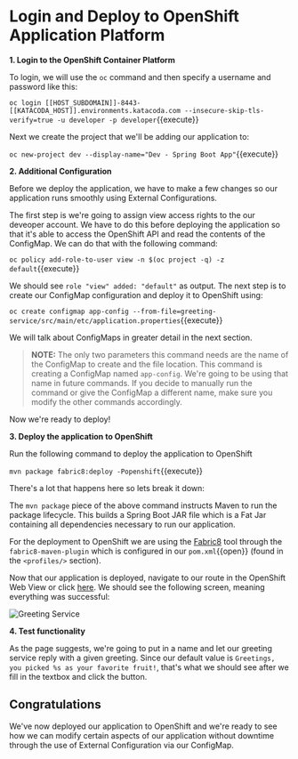 # Login and Deploy to OpenShift Application Platform

**1. Login to the OpenShift Container Platform**

To login, we will use the `oc` command and then specify a username and password like this:

``oc login [[HOST_SUBDOMAIN]]-8443-[[KATACODA_HOST]].environments.katacoda.com --insecure-skip-tls-verify=true -u developer -p developer``{{execute}}

Next we create the project that we'll be adding our application to:

``oc new-project dev --display-name="Dev - Spring Boot App"``{{execute}}

**2. Additional Configuration**

Before we deploy the application, we have to make a few changes so our application runs smoothly using External Configurations.

The first step is we're going to assign view access rights to the our deveoper account. We have to do this before deploying the application so that it's able to access the OpenShift API and read the contents of the ConfigMap. We can do that with the following command:

``oc policy add-role-to-user view -n $(oc project -q) -z default``{{execute}}

We should see `role "view" added: "default"` as output. The next step is to create our ConfigMap configuration and deploy it to OpenShift using:

``oc create configmap app-config --from-file=greeting-service/src/main/etc/application.properties``{{execute}}

We will talk about ConfigMaps in greater detail in the next section.

>**NOTE:** The only two parameters this command needs are the name of the ConfigMap to create and the file location. This command is creating a ConfigMap named `app-config`. We're going to be using that name in future commands. If you decide to manually run the command or give the ConfigMap a different name, make sure you modify the other commands accordingly.

Now we're ready to deploy!

**3. Deploy the application to OpenShift**

Run the following command to deploy the application to OpenShift

``mvn package fabric8:deploy -Popenshift``{{execute}}

There's a lot that happens here so lets break it down:

The `mvn package` piece of the above command instructs Maven to run the package lifecycle. This builds a Spring Boot JAR file which is a Fat Jar containing all dependencies necessary to run our application.

For the deployment to OpenShift we are using the [Fabric8](https://fabric8.io/) tool through the `fabric8-maven-plugin` which is configured in our ``pom.xml``{{open}} (found in the `<profiles/>` section).

Now that our application is deployed, navigate to our route in the OpenShift Web View or click [here](http://spring-boot-configmap-greeting-dev.[[HOST_SUBDOMAIN]]-80-[[KATACODA_HOST]].environments.katacoda.com/). We should see the following screen, meaning everything was successful:

![Greeting Service](/openshift/assets/middleware/rhoar-microservices/greeting-service-mini.png)

**4. Test functionality**

As the page suggests, we're going to put in a name and let our greeting service reply with a given greeting. Since our default value is `Greetings, you picked %s as your favorite fruit!`, that's what we should see after we fill in the textbox and click the button. 

<!-- And indeed that's what we see:

![Hello Message](/openshift/assets/middleware/rhoar-microservices/hello-message.png) -->


## Congratulations

We've now deployed our application to OpenShift and we're ready to see how we can modify certain aspects of our application without downtime through the use of External Configuration via our ConfigMap.